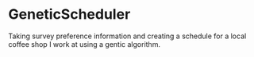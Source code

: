 # GeneticScheduler
Taking survey preference information and creating a schedule for a local coffee shop I work at using a gentic algorithm.
